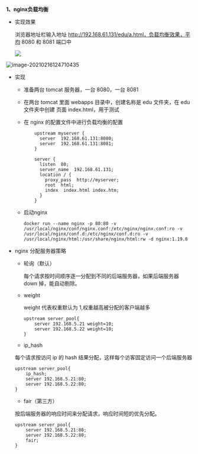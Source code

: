**1、nginx负载均衡**

- 实现效果

  浏览器地址栏输入地址 http://192.168.61.131/edu/a.html，负载均衡效果，平均 8080 和 8081 端口中

  ![](C:\Users\蛋丁\AppData\Roaming\Typora\typora-user-images\image-20210216124658015.png)

![image-20210216124710435](C:\Users\蛋丁\AppData\Roaming\Typora\typora-user-images\image-20210216124710435.png)

- 实现

  - 准备两台 tomcat 服务器，一台 8080，一台 8081

  - 在两台 tomcat 里面 webapps 目录中，创建名称是 edu 文件夹，在 edu 文件夹中创建 页面 index.html，用于测试

  - 在 nginx 的配置文件中进行负载均衡的配置

    ```
    	upstream myserver {
          server  192.168.61.131:8080;
          server  192.168.61.131:8081;
        }
        
        server {
          listen  80;
          server_name  192.168.61.131;
          location / {
            proxy_pass  http://myserver;
            root  html;
            index  index.html index.htm;
          }
        }
    ```

  - 启动nginx

    ```
    docker run --name nginx -p 80:80 -v /usr/local/nginx/conf/nginx.conf:/etc/nginx/nginx.conf:ro -v /usr/local/nginx/conf.d:/etc/nginx/conf.d:ro -v /usr/local/nginx/html:/usr/share/nginx/html:rw -d nginx:1.19.6
    ```

- nginx 分配服务器策略

  - 轮询（默认）

    每个请求按时间顺序逐一分配到不同的后端服务器，如果后端服务器 down 掉，能自动剔除。

  - weight

    weight 代表权重默认为 1,权重越高被分配的客户端越多

    ```
    upstream server_pool{
    	server 192.168.5.21 weight=10;
    	server 192.168.5.22 weight=10;
    }
    
    ```

  -  ip_hash

    每个请求按访问 ip 的 hash 结果分配，这样每个访客固定访问一个后端服务器

    ```
    upstream server_pool{
        ip_hash;
        server 192.168.5.21:80;
        server 192.168.5.22:80;
    }
    ```

  -  fair（第三方）

    按后端服务器的响应时间来分配请求，响应时间短的优先分配。

    ```
    upstream server_pool{
        server 192.168.5.21:80;
        server 192.168.5.22:80;
        fair;
    }
    ```

    

  